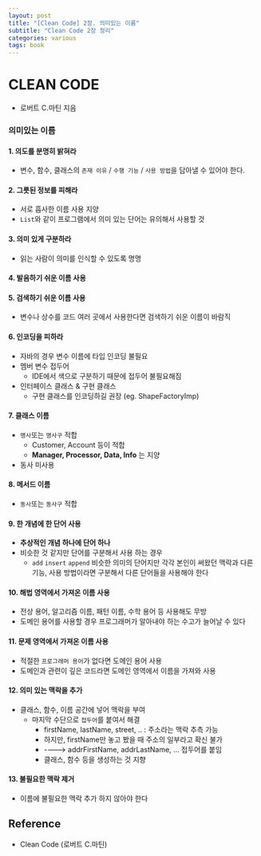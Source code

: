 ```yaml
---
layout: post
title: "[Clean Code] 2장. 의미있는 이름"
subtitle: "Clean Code 2장 정리"
categories: various
tags: book
---
```


# CLEAN CODE
  - 로버트 C.마틴 지음

### 의미있는 이름

#### 1. 의도를 분명히 밝혀라
 - 변수, 함수, 클래스의 `존재 이유` / `수행 기능` / `사용 방법`을 담아낼 수 있어야 한다.

#### 2. 그릇된 정보를 피해라
 - 서로 흡사한 이름 사용 지양
 - `List`와 같이 프로그램에서 의미 있는 단어는 유의해서 사용할 것

#### 3. 의미 있게 구분하라
 - 읽는 사람이 의미를 인식할 수 있도록 명명

#### 4. 발음하기 쉬운 이름 사용

#### 5. 검색하기 쉬운 이름 사용
 - 변수나 상수를 코드 여러 곳에서 사용한다면 검색하기 쉬운 이름이 바람직

#### 6. 인코딩을 피하라
 - 자바의 경우 변수 이름에 타입 인코딩 불필요
 - 멤버 변수 접두어
	- IDE에서 색으로 구분하기 때문에 접두어 불필요해짐
 - 인터페이스 클래스 & 구현 클래스
	- 구현 클래스를 인코딩하길 권장 (eg. ShapeFactoryImp)

#### 7. 클래스 이름
 - `명사`또는 `명사구` 적합
	- Customer, Account 등이 적합
	- **Manager, Processor, Data, Info** 는 지양
 - 동사 미사용

#### 8. 메서드 이름
 - `동사`또는 `동사구` 적합

#### 9. 한 개념에 한 단어 사용
 - **추상적인 개념 하나에 단어 하나**
 - 비슷한 것 같지만 단어를 구분해서 사용 하는 경우
	- `add` `insert` `append` 비슷한 의미의 단어지만 각각 본인이 써왔던 맥락과 다른 기능, 사용 방법이라면 구분해서 다른 단어들을 사용해야 한다

#### 10. 해법 영역에서 가져온 이름 사용
 - 전상 용어, 알고리즘 이름, 패턴 이름, 수학 용어 등 사용해도 무방
 - 도메인 용어를 사용할 경우 프로그래머가 알아내야 하는 수고가 늘어날 수 있다

#### 11. 문제 영역에서 가져온 이름 사용
 - 적절한 `프로그래머 용어`가 없다면 도메인 용어 사용
 - 도메인과 관련이 깊은 코드라면 도메인 영역에서 이름을 가져와 사용

#### 12. 의미 있는 맥락을 추가
 - 클래스, 함수, 이름 공간에 넣어 맥락을 부여
	- 마지막 수단으로 `접두어`를 붙여서 해결
		- firstName, lastName, street, .. : 주소라는 맥락 추측 가능
		- 하지만, firstName만 놓고 봤을 때 주소의 일부라고 확신 불가
		- ----> addrFirstName, addrLastName, ... 접두어를 붙임
		- 클래스, 함수 등을 생성하는 것 지향

#### 13. 불필요한 맥락 제거
 - 이름에 불필요한 맥락 추가 하지 않아야 한다


## Reference
- Clean Code (로버트 C.마틴)